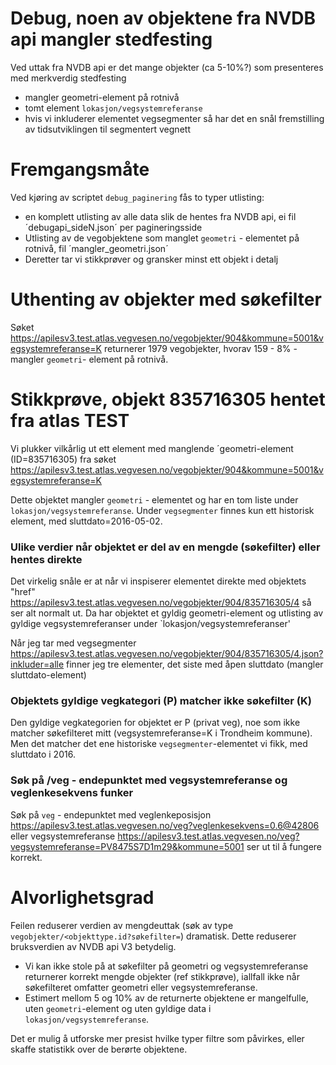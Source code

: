 # Debug, noen av objektene fra NVDB api mangler stedfesting

Ved uttak fra NVDB api er det mange objekter (ca 5-10%?) som presenteres med merkverdig stedfesting
  - mangler geometri-element på rotnivå
  - tomt element `lokasjon/vegsystemreferanse`
  - hvis vi inkluderer elementet vegsegmenter så har det en snål fremstilling av tidsutviklingen til segmentert vegnett

# Fremgangsmåte

Ved kjøring av scriptet `debug_paginering` fås to typer utlisting: 
  - en komplett utlisting av alle data slik de hentes fra NVDB api, ei fil ´debugapi_sideN.json´ per pagineringsside
  - Utlisting av de vegobjektene som manglet `geometri` - elementet på rotnivå, fil ´mangler_geometri.json´ 
  - Deretter tar vi stikkprøver og gransker minst ett objekt i detalj
  
# Uthenting av objekter med søkefilter

Søket https://apilesv3.test.atlas.vegvesen.no/vegobjekter/904&kommune=5001&vegsystemreferanse=K returnerer 1979 vegobjekter, hvorav 159 - 8% - mangler `geometri`- element på rotnivå. 

# Stikkprøve, objekt 835716305 hentet fra atlas TEST 

Vi plukker vilkårlig ut ett element med manglende ´geometri-element (ID=835716305) fra søket 
https://apilesv3.test.atlas.vegvesen.no/vegobjekter/904&kommune=5001&vegsystemreferanse=K
 
Dette objektet mangler `geometri` - elementet og har en tom liste under `lokasjon/vegsystemreferanse`. 
Under `vegsegmenter` finnes kun ett historisk element, med sluttdato=2016-05-02. 

### Ulike verdier når objektet er del av en mengde (søkefilter) eller hentes direkte   

Det virkelig snåle er at når vi inspiserer elementet direkte med objektets "href" 
https://apilesv3.test.atlas.vegvesen.no/vegobjekter/904/835716305/4 
så ser alt normalt ut. Da har objektet et gyldig geometri-element og utlisting av gyldige vegsystemreferanser under `lokasjon/vegsystemreferanser' 

Når jeg tar med vegsegmenter https://apilesv3.test.atlas.vegvesen.no/vegobjekter/904/835716305/4.json?inkluder=alle 
finner jeg tre elementer, det siste med åpen sluttdato (mangler sluttdato-element)

### Objektets gyldige vegkategori (P) matcher ikke søkefilter (K) 

Den gyldige vegkategorien for objektet er P (privat veg), noe som ikke matcher søkefilteret mitt (vegsystemreferanse=K i Trondheim kommune). Men det matcher det ene historiske `vegsegmenter`-elementet vi fikk, med sluttdato i 2016. 

### Søk på /veg - endepunktet med vegsystemreferanse og veglenkesekvens funker 

Søk på `veg` - endepunktet med veglenkeposisjon https://apilesv3.test.atlas.vegvesen.no/veg?veglenkesekvens=0.6@42806 eller vegsystemreferanse https://apilesv3.test.atlas.vegvesen.no/veg?vegsystemreferanse=PV8475S7D1m29&kommune=5001 ser ut til å fungere korrekt. 

# Alvorlighetsgrad

Feilen reduserer verdien av mengdeuttak (søk av type `vegobjekter/<objekttype.id?søkefilter=`) dramatisk. Dette reduserer bruksverdien av NVDB api V3 betydelig. 

  * Vi kan ikke stole på at søkefilter på geometri og vegsystemreferanse returnerer korrekt mengde objekter (ref stikkprøve), iallfall ikke når søkefilteret omfatter geometri eller vegsystemreferanse. 
  * Estimert mellom 5 og 10% av de returnerte objektene er mangelfulle, uten `geometri`-element og uten gyldige data i `lokasjon/vegsystemreferanse`. 

Det er mulig å utforske mer presist hvilke typer filtre som påvirkes, eller skaffe statistikk over de berørte objektene.  
